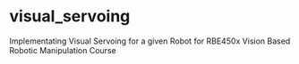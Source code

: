# visual_servoing
Implementating Visual Servoing for a given Robot for RBE450x Vision Based Robotic Manipulation Course
